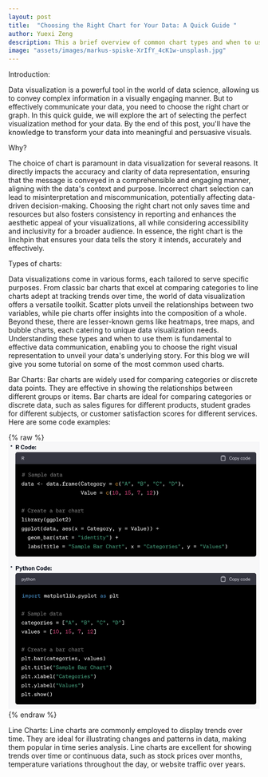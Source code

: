 ```yaml
---
layout: post
title:  "Choosing the Right Chart for Your Data: A Quick Guide "
author: Yuexi Zeng
description: This a brief overview of common chart types and when to use them.  This would be a quick reference for students to select appropriate charts for their data without diving into advanced techniques.
image: "assets/images/markus-spiske-XrIfY_4cK1w-unsplash.jpg"
---
```


Introduction:
 
Data visualization is a powerful tool in the world of data science, allowing us to convey complex information in a visually engaging manner. But to effectively communicate your data, you need to choose the right chart or graph. In this quick guide, we will explore the art of selecting the perfect visualization method for your data. By the end of this post, you'll have the knowledge to transform your data into meaningful and persuasive visuals.

Why?

The choice of chart is paramount in data visualization for several reasons. It directly impacts the accuracy and clarity of data representation, ensuring that the message is conveyed in a comprehensible and engaging manner, aligning with the data's context and purpose. Incorrect chart selection can lead to misinterpretation and miscommunication, potentially affecting data-driven decision-making. Choosing the right chart not only saves time and resources but also fosters consistency in reporting and enhances the aesthetic appeal of your visualizations, all while considering accessibility and inclusivity for a broader audience. In essence, the right chart is the linchpin that ensures your data tells the story it intends, accurately and effectively.


Types of charts:

Data visualizations come in various forms, each tailored to serve specific purposes. From classic bar charts that excel at comparing categories to line charts adept at tracking trends over time, the world of data visualization offers a versatile toolkit. Scatter plots unveil the relationships between two variables, while pie charts offer insights into the composition of a whole. Beyond these, there are lesser-known gems like heatmaps, tree maps, and bubble charts, each catering to unique data visualization needs. Understanding these types and when to use them is fundamental to effective data communication, enabling you to choose the right visual representation to unveil your data's underlying story. For this blog we will give you some tutorial on some of the most common used charts.

Bar Charts: 
Bar charts are widely used for comparing categories or discrete data points. They are effective in showing the relationships between different groups or items. Bar charts are ideal for comparing categories or discrete data, such as sales figures for different products, student grades for different subjects, or customer satisfaction scores for different services.
Here are some code examples:

{% raw %}![Figure](assets/images/Barchartcodes.png){% endraw %}


Line Charts: 
Line charts are commonly employed to display trends over time. They are ideal for illustrating changes and patterns in data, making them popular in time series analysis. Line charts are excellent for showing trends over time or continuous data, such as stock prices over months, temperature variations throughout the day, or website traffic over years.

